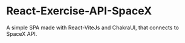 # React-Exercise-API-SpaceX

A simple SPA made with React-ViteJs and ChakraUI, that connects to SpaceX API.
